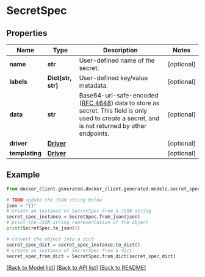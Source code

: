 # SecretSpec


## Properties

Name | Type | Description | Notes
------------ | ------------- | ------------- | -------------
**name** | **str** | User-defined name of the secret. | [optional] 
**labels** | **Dict[str, str]** | User-defined key/value metadata. | [optional] 
**data** | **str** | Base64-url-safe-encoded ([RFC 4648](https://tools.ietf.org/html/rfc4648#section-5)) data to store as secret.  This field is only used to _create_ a secret, and is not returned by other endpoints.  | [optional] 
**driver** | [**Driver**](Driver.md) |  | [optional] 
**templating** | [**Driver**](Driver.md) |  | [optional] 

## Example

```python
from docker_client.generated.docker_client.generated.models.secret_spec import SecretSpec

# TODO update the JSON string below
json = "{}"
# create an instance of SecretSpec from a JSON string
secret_spec_instance = SecretSpec.from_json(json)
# print the JSON string representation of the object
print(SecretSpec.to_json())

# convert the object into a dict
secret_spec_dict = secret_spec_instance.to_dict()
# create an instance of SecretSpec from a dict
secret_spec_from_dict = SecretSpec.from_dict(secret_spec_dict)
```
[[Back to Model list]](../README.md#documentation-for-models) [[Back to API list]](../README.md#documentation-for-api-endpoints) [[Back to README]](../README.md)


